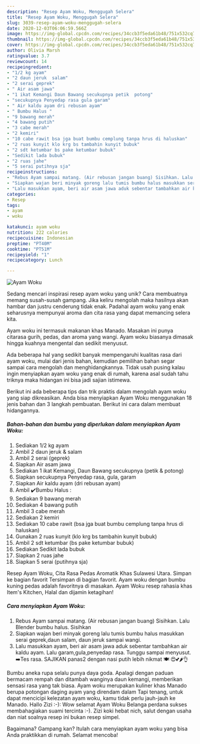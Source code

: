 ```yaml
---
description: "Resep Ayam Woku, Menggugah Selera"
title: "Resep Ayam Woku, Menggugah Selera"
slug: 3039-resep-ayam-woku-menggugah-selera
date: 2020-12-03T06:06:59.566Z
image: https://img-global.cpcdn.com/recipes/34ccb3f5eda61b48/751x532cq70/ayam-woku-foto-resep-utama.jpg
thumbnail: https://img-global.cpcdn.com/recipes/34ccb3f5eda61b48/751x532cq70/ayam-woku-foto-resep-utama.jpg
cover: https://img-global.cpcdn.com/recipes/34ccb3f5eda61b48/751x532cq70/ayam-woku-foto-resep-utama.jpg
author: Olivia Marsh
ratingvalue: 3.7
reviewcount: 14
recipeingredient:
- "1/2 kg ayam"
- "2 daun jeruk  salam"
- "2 serai geprek"
- " Air asam jawa"
- "1 ikat Kemangi Daun Bawang secukupnya petik  potong"
- "secukupnya Penyedap rasa gula garam"
- " Air kaldu ayam dri rebusan ayam"
- " Bumbu Halus "
- "9 bawang merah"
- "4 bawang putih"
- "3 cabe merah"
- "2 kemiri"
- "10 cabe rawit bsa jga buat bumbu cemplung tanpa hrus di haluskan"
- "2 ruas kunyit klo krg bs tambahin kunyit bubuk"
- "2 sdt ketumbar bs pake ketumbar bubuk"
- "Sedikit lada bubuk"
- "2 ruas jahe"
- "5 serai putihnya sja"
recipeinstructions:
- "Rebus Ayam sampai matang. (Air rebusan jangan buang) Sisihkan. Lalu Blender bumbu halus. Sisihkan"
- "Siapkan wajan beri minyak goreng lalu tumis bumbu halus masukkan serai geprek,daun salam, daun jeruk sampai wangi."
- "Lalu masukkan ayam, beri air asam jawa aduk sebentar tambahkan air kaldu ayam. Lalu garam,gula,penyedap rasa. Tunggu sampai menyusut. ➡️Tes rasa. SAJIKAN panas2 dengan nasi putih lebih nikmat 🍽 😍💕🌶👌"
categories:
- Resep
tags:
- ayam
- woku

katakunci: ayam woku 
nutrition: 222 calories
recipecuisine: Indonesian
preptime: "PT40M"
cooktime: "PT51M"
recipeyield: "1"
recipecategory: Lunch

---
```



![Ayam Woku](https://img-global.cpcdn.com/recipes/34ccb3f5eda61b48/751x532cq70/ayam-woku-foto-resep-utama.jpg)

Sedang mencari inspirasi resep ayam woku yang unik? Cara membuatnya memang susah-susah gampang. Jika keliru mengolah maka hasilnya akan hambar dan justru cenderung tidak enak. Padahal ayam woku yang enak seharusnya mempunyai aroma dan cita rasa yang dapat memancing selera kita.

Ayam woku ini termasuk makanan khas Manado. Masakan ini punya citarasa gurih, pedas, dan aroma yang wangi. Ayam woku biasanya dimasak hingga kuahnya mengental dan sedikit menyusut.

Ada beberapa hal yang sedikit banyak mempengaruhi kualitas rasa dari ayam woku, mulai dari jenis bahan, kemudian pemilihan bahan segar sampai cara mengolah dan menghidangkannya. Tidak usah pusing kalau ingin menyiapkan ayam woku yang enak di rumah, karena asal sudah tahu triknya maka hidangan ini bisa jadi sajian istimewa.


Berikut ini ada beberapa tips dan trik praktis dalam mengolah ayam woku yang siap dikreasikan. Anda bisa menyiapkan Ayam Woku menggunakan 18 jenis bahan dan 3 langkah pembuatan. Berikut ini cara dalam membuat hidangannya.

<!--inarticleads1-->

##### Bahan-bahan dan bumbu yang diperlukan dalam menyiapkan Ayam Woku:

1. Sediakan 1/2 kg ayam
1. Ambil 2 daun jeruk &amp; salam
1. Ambil 2 serai (geprek)
1. Siapkan  Air asam jawa
1. Sediakan 1 ikat Kemangi, Daun Bawang secukupnya (petik &amp; potong)
1. Siapkan secukupnya Penyedap rasa, gula, garam
1. Siapkan  Air kaldu ayam (dri rebusan ayam)
1. Ambil  ✔️Bumbu Halus :
1. Sediakan 9 bawang merah
1. Sediakan 4 bawang putih
1. Ambil 3 cabe merah
1. Sediakan 2 kemiri
1. Sediakan 10 cabe rawit (bsa jga buat bumbu cemplung tanpa hrus di haluskan)
1. Gunakan 2 ruas kunyit (klo krg bs tambahin kunyit bubuk)
1. Ambil 2 sdt ketumbar (bs pake ketumbar bubuk)
1. Sediakan Sedikit lada bubuk
1. Siapkan 2 ruas jahe
1. Siapkan 5 serai (putihnya sja)


Resep Ayam Woku, Cita Rasa Pedas Aromatik Khas Sulawesi Utara. Simpan ke bagian favorit Tersimpan di bagian favorit. Ayam woku dengan bumbu kuning pedas adalah favoritnya di masakan. Ayam Woku resep rahasia khas Item&#39;s Kitchen, Halal dan dijamin ketagihan! 

<!--inarticleads2-->

##### Cara menyiapkan Ayam Woku:

1. Rebus Ayam sampai matang. (Air rebusan jangan buang) Sisihkan. Lalu Blender bumbu halus. Sisihkan
1. Siapkan wajan beri minyak goreng lalu tumis bumbu halus masukkan serai geprek,daun salam, daun jeruk sampai wangi.
1. Lalu masukkan ayam, beri air asam jawa aduk sebentar tambahkan air kaldu ayam. Lalu garam,gula,penyedap rasa. Tunggu sampai menyusut. ➡️Tes rasa. SAJIKAN panas2 dengan nasi putih lebih nikmat 🍽 😍💕🌶👌


Bumbu aneka rupa selalu punya daya goda. Apalagi dengan paduan bermacam rempah dan ditambah wanginya daun kemangi, memberikan sensasi rasa yang tak biasa. Ayam woku merupakan kuliner khas Manado berupa potongan daging ayam yang direndam dalam Tapi tenang, untuk dapat mencicipi kelezatan ayam woku, kamu tidak perlu jauh-jauh ke Manado. Hallo Zizi :-): Wow selamat Ayam Woku Belanga perdana sukses membahagiakan suami tercinta :-). Zizi koki hebat nich, salut dengan usaha dan niat soalnya resep ini bukan resep simpel. 

Bagaimana? Gampang kan? Itulah cara menyiapkan ayam woku yang bisa Anda praktikkan di rumah. Selamat mencoba!
